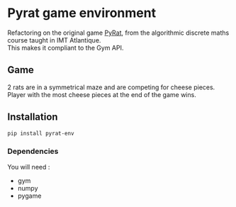 # Pyrat game environment
Refactoring on the original game [PyRat](https://github.com/vgripon/PyRat), from the algorithmic discrete maths course taught in IMT Atlantique.  
This makes it compliant to the Gym API.

## Game
2 rats are in a symmetrical maze and are competing for cheese pieces.  
Player with the most cheese pieces at the end of the game wins.

## Installation 
```bash
pip install pyrat-env
```


### Dependencies
You will need :  
* gym
* numpy
* pygame